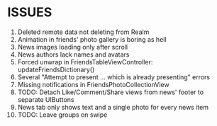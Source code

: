 # ISSUES
1. Deleted remote data not deleting from Realm
3. Animation in friends' photo gallery is boring as hell
4. News images loading only after scroll
5. News authors lack names and avatars
6. Forced unwrap in FriendsTableViewController: updateFriendsDictionary()
7. Several "Attempt to present ... which is already presenting" errors
8. Missing notifications in FriendsPhotoCollectionView
9. TODO: Detach Like/Comment/Share views from news' footer to separate UIButtons
10. News tab only shows text and a single photo for every news item
11. TODO: Leave groups on swipe
